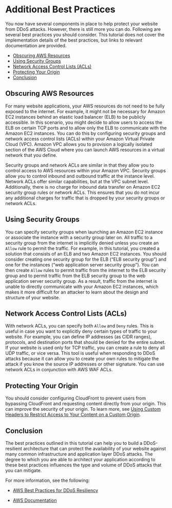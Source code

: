 # Additional Best Practices<a name="tutorials-ddos-cross-service-best-practices"></a>

You now have several components in place to help protect your website from DDoS attacks\. However, there is still more you can do\. Following are several best practices you should consider\. This tutorial does not cover the implementation details of the best practices, but links to relevant documentation are provided\.


+ [Obscuring AWS Resources](#tutorials-ddos-cross-service-best-practices-obscure)
+ [Using Security Groups](#tutorials-ddos-cross-service-best-practices-SG)
+ [Network Access Control Lists \(ACLs\)](#tutorials-ddos-cross-service-best-practices-ACL)
+ [Protecting Your Origin](#tutorials-ddos-cross-service-best-practices-origin)
+ [Conclusion](#tutorials-ddos-cross-service-best-practices-conclusion)

## Obscuring AWS Resources<a name="tutorials-ddos-cross-service-best-practices-obscure"></a>

For many website applications, your AWS resources do not need to be fully exposed to the internet\. For example, it might not be necessary for Amazon EC2 instances behind an elastic load balancer \(ELB\) to be publicly accessible\. In this scenario, you might decide to allow users to access the ELB on certain TCP ports and to allow only the ELB to communicate with the Amazon EC2 instances\. You can do this by configuring security groups and network access control lists \(ACLs\) within your Amazon Virtual Private Cloud \(VPC\)\. Amazon VPC allows you to provision a logically isolated section of the AWS Cloud where you can launch AWS resources in a virtual network that you define\.

Security groups and network ACLs are similar in that they allow you to control access to AWS resources within your Amazon VPC\. Security groups allow you to control inbound and outbound traffic at the instance level\. Network ACLs offer similar capabilities, but at the VPC subnet level\. Additionally, there is no charge for inbound data transfer on Amazon EC2 security group rules or network ACLs\. This ensures that you do not incur any additional charges for traffic that is dropped by your security groups or network ACLs\. 

## Using Security Groups<a name="tutorials-ddos-cross-service-best-practices-SG"></a>

You can specify security groups when launching an Amazon EC2 instance or associate the instance with a security group later on\. All traffic to a security group from the internet is implicitly denied unless you create an `Allow` rule to permit the traffic\. For example, in this tutorial, you created a solution that consists of an ELB and two Amazon EC2 instances\. You should consider creating one security group for the ELB \(“ELB security group”\) and one for the instances \(“web application server security group”\)\. You can then create `Allow` rules to permit traffic from the internet to the ELB security group and to permit traffic from the ELB security group to the web application server security group\. As a result, traffic from the internet is unable to directly communicate with your Amazon EC2 instances, which makes it more difficult for an attacker to learn about the design and structure of your website\.

## Network Access Control Lists \(ACLs\)<a name="tutorials-ddos-cross-service-best-practices-ACL"></a>

With network ACLs, you can specify both `Allow` and `Deny` rules\. This is useful in case you want to explicitly deny certain types of traffic to your website\. For example, you can define IP addresses \(as CIDR ranges\), protocols, and destination ports that should be denied for the entire subnet\. If your website is used only for TCP traffic, you can create a rule to deny all UDP traffic, or vice versa\. This tool is useful when responding to DDoS attacks because it can allow you to create your own rules to mitigate the attack if you know the source IP addresses or other signature\. You can use network ACLs in conjunction with AWS WAF ACLs\.

## Protecting Your Origin<a name="tutorials-ddos-cross-service-best-practices-origin"></a>

You should consider configuring CloudFront to prevent users from bypassing CloudFront and requesting content directly from your origin\. This can improve the security of your origin\. To learn more, see [Using Custom Headers to Restrict Access to Your Content on a Custom Origin](http://docs.aws.amazon.com/AmazonCloudFront/latest/DeveloperGuide/forward-custom-headers.html#forward-custom-headers-restrict-access)\.

## Conclusion<a name="tutorials-ddos-cross-service-best-practices-conclusion"></a>

The best practices outlined in this tutorial can help you to build a DDoS\-resilient architecture that can protect the availability of your website against many common infrastructure and application layer DDoS attacks\. The degree to which you are able to architect your application according to these best practices influences the type and volume of DDoS attacks that you can mitigate\. 

For more information, see the following:

+ [AWS Best Practices for DDoS Resiliency](https://d0.awsstatic.com/whitepapers/Security/DDoS_White_Paper.pdf)

+ [AWS Documentation](https://docs.aws.amazon.com)